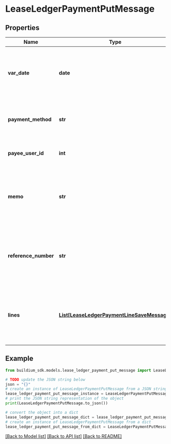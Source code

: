 # LeaseLedgerPaymentPutMessage


## Properties

Name | Type | Description | Notes
------------ | ------------- | ------------- | -------------
**var_date** | **date** | The date of the transaction. The date must be formatted as YYYY-MM-DD. | 
**payment_method** | **str** | The payment method used for the transaction. | 
**payee_user_id** | **int** | The payee&#39;s user unique identifier. | [optional] 
**memo** | **str** | A brief note describing the reason for the payment. The value cannot exceed 65 characters. | [optional] 
**reference_number** | **str** | The reference Number of the transaction. The value cannot exceed 30 characters. | [optional] 
**lines** | [**List[LeaseLedgerPaymentLineSaveMessage]**](LeaseLedgerPaymentLineSaveMessage.md) | A collection of line items included in the payment. At least one line item is required. | 

## Example

```python
from buildium_sdk.models.lease_ledger_payment_put_message import LeaseLedgerPaymentPutMessage

# TODO update the JSON string below
json = "{}"
# create an instance of LeaseLedgerPaymentPutMessage from a JSON string
lease_ledger_payment_put_message_instance = LeaseLedgerPaymentPutMessage.from_json(json)
# print the JSON string representation of the object
print(LeaseLedgerPaymentPutMessage.to_json())

# convert the object into a dict
lease_ledger_payment_put_message_dict = lease_ledger_payment_put_message_instance.to_dict()
# create an instance of LeaseLedgerPaymentPutMessage from a dict
lease_ledger_payment_put_message_from_dict = LeaseLedgerPaymentPutMessage.from_dict(lease_ledger_payment_put_message_dict)
```
[[Back to Model list]](../README.md#documentation-for-models) [[Back to API list]](../README.md#documentation-for-api-endpoints) [[Back to README]](../README.md)


